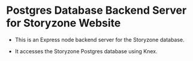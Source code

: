 # Postgres Database Backend Server for Storyzone Website

- This is an Express node backend server for the Storyzone database.

- It accesses the Storyzone Postgres database using Knex.

